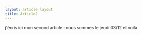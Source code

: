 ```yaml
---
layout: article layout
title: Article2
---
```




j'écris ici mon second article : nous sommes le jeudi 03/12 et voilà